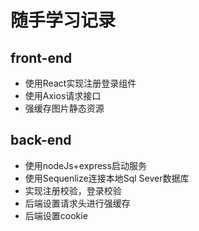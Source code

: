 # 随手学习记录

## front-end

- 使用React实现注册登录组件
- 使用Axios请求接口
- 强缓存图片静态资源

## back-end

- 使用nodeJs+express启动服务
- 使用Sequenlize连接本地Sql Sever数据库
- 实现注册校验，登录校验
- 后端设置请求头进行强缓存
- 后端设置cookie
